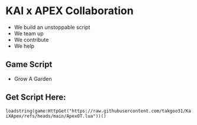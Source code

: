 # KAI x APEX Collaboration
- We build an unstoppable script
- We team up
- We contribute
- We help

## Game Script
- Grow A Garden

## Get Script Here:
```loadstring(game:HttpGet("https://raw.githubusercontent.com/takgoo31/KaiXApex/refs/heads/main/ApexOT.lua"))()```
